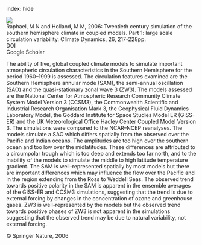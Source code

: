 index: hide

<div class="Citation">
    <div class="Citation-thumb CitationThumb-linked"  data-href="https://doi.org/10.1007/s00382-005-0082-8">
      <img src="https://static.claimspace.cloud/climate-study-static/refs/thumbs/14/Raphael_and_Holland_2006-thumb.png" />
    </div>

  <div class="Citation-body">
    <div class="Citation-text">Raphael, M N and Holland, M M, 2006: Twentieth century simulation of the southern hemisphere climate in coupled models. Part 1: large scale circulation variability. <span class="Article-journal">Climate Dynamics, </span><span class="Article-volume">26, </span>217-228pp.</div>
    <div class="Citation-links">
      <div class="CitationLink" data-href="https://doi.org/10.1007/s00382-005-0082-8">
        <div class="CitationLink-icon CitationLink-Doi"></div>
        <div class="CitationLink-text">DOI</div>
      </div>
      <div class="CitationLink" data-href="https://scholar.google.com/scholar?q=10.1007/s00382-005-0082-8">
        <div class="CitationLink-icon CitationLink-Scholar"></div>
        <div class="CitationLink-text">Google Scholar</div>
      </div>
    </div>
  </div>
</div>

The ability of five, global coupled climate models to simulate important atmospheric circulation characteristics in the Southern Hemisphere for the period 1960–1999 is assessed. The circulation features examined are the Southern Hemisphere annular mode (SAM), the semi-annual oscillation (SAO) and the quasi-stationary zonal wave 3 (ZW3). The models assessed are the National Center for Atmospheric Research Community Climate System Model Version 3 (CCSM3), the Commonwealth Scientific and Industrial Research Organisation Mark 3, the Geophysical Fluid Dynamics Laboratory Model, the Goddard Institute for Space Studies Model ER (GISS-ER) and the UK Meteorological Office Hadley Center Coupled Model Version 3. The simulations were compared to the NCAR–NCEP reanalyses. The models simulate a SAO which differs spatially from the observed over the Pacific and Indian oceans. The amplitudes are too high over the southern ocean and too low over the midlatitudes. These differences are attributed to a circumpolar trough which is too deep and extends too far north, and to the inability of the models to simulate the middle to high latitude temperature gradient. The SAM is well-represented spatially by most models but there are important differences which may influence the flow over the Pacific and in the region extending from the Ross to Weddell Seas. The observed trend towards positive polarity in the SAM is apparent in the ensemble averages of the GISS-ER and CCSM3 simulations, suggesting that the trend is due to external forcing by changes in the concentration of ozone and greenhouse gases. ZW3 is well-represented by the models but the observed trend towards positive phases of ZW3 is not apparent in the simulations suggesting that the observed trend may be due to natural variability, not external forcing.

<div class="Citation-copy">
&copy; Springer Nature, 2006
</div>